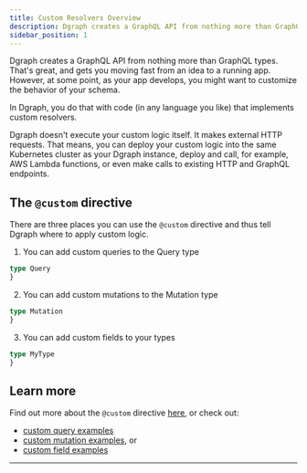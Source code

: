 ```yaml
---
title: Custom Resolvers Overview
description: Dgraph creates a GraphQL API from nothing more than GraphQL types. To customize the behavior of your schema, you can implement custom resolvers.
sidebar_position: 1
---
```


Dgraph creates a GraphQL API from nothing more than GraphQL types.  That's great, and gets you moving fast from an idea to a running app.  However, at some point, as your app develops, you might want to customize the behavior of your schema.

In Dgraph, you do that with code (in any language you like) that implements custom resolvers.

Dgraph doesn't execute your custom logic itself.  It makes external HTTP requests.  That means, you can deploy your custom logic into the same Kubernetes cluster as your Dgraph instance, deploy and call, for example, AWS Lambda functions, or even make calls to existing HTTP and GraphQL endpoints.

## The `@custom` directive

There are three places you can use the `@custom` directive and thus tell Dgraph where to apply custom logic.

1) You can add custom queries to the Query type

```graphql
type Query 
}
```

2) You can add custom mutations to the Mutation type

```graphql
type Mutation 
}
```

3) You can add custom fields to your types

```graphql
type MyType 
}
```

## Learn more

Find out more about the  `@custom` directive [here](/graphql/custom/directive), or check out:

* [custom query examples](/graphql/custom/query)
* [custom mutation examples](/graphql/custom/mutation), or
* [custom field examples](/graphql/custom/field)




---
